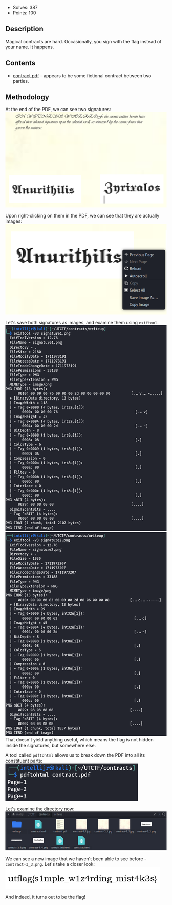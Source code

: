 - Solves: 387
- Points: 100
## Description
Magical contracts are hard. Occasionally, you sign with the flag instead of your name. It happens.
## Contents
- [contract.pdf](media/contracts/contract.pdf) - appears to be some fictional contract between two parties. 
## Methodology
At the end of the PDF, we can see two signatures:
![](media/contracts/signatures.png)

Upon right-clicking on them in the PDF, we can see that they are actually images:
![](media/contracts/actually-images.png)

Let's save both signatures as images, and examine them using `exiftool`.
![](media/contracts/sign1-exif.png)
![](media/contracts/sign2-exif.png)
That doesn't yield anything useful, which means the flag is not hidden inside the signatures, but somewhere else.

A tool called `pdftohtml` allows us to break down the PDF into all its constituent parts:
![](media/contracts/pdftohtml.png)

Let's examine the directory now:
![](media/contracts/directory.png)

We can see a new image that we haven't been able to see before - `contract-3_3.png`. Let's take a closer look:
![](media/contracts/flag.png)

And indeed, it turns out to be the flag!
